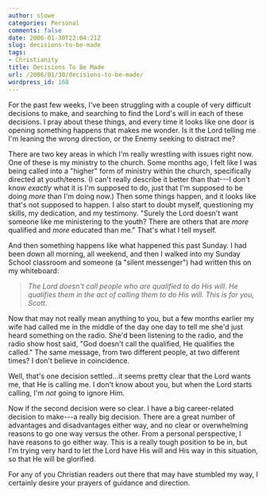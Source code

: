 ```yaml
---
author: slowe
categories: Personal
comments: false
date: 2006-01-30T22:04:21Z
slug: decisions-to-be-made
tags:
- Christianity
title: Decisions To Be Made
url: /2006/01/30/decisions-to-be-made/
wordpress_id: 168
---
```


For the past few weeks, I've been struggling with a couple of very difficult decisions to make, and searching to find the Lord's will in each of these decisions. I pray about these things, and every time it looks like one door is opening something happens that makes me wonder. Is it the Lord telling me I'm leaning the wrong direction, or the Enemy seeking to distract me?

There are two key areas in which I'm really wrestling with issues right now. One of these is my ministry to the church. Some months ago, I felt like I was being called into a "higher" form of ministry within the church, specifically directed at youth/teens. (I can't really describe it better than that---I don't know _exactly_ what it is I'm supposed to do, just that I'm supposed to be doing _more_ than I'm doing now.) Then some things happen, and it looks like that's not supposed to happen. I also start to doubt myself, questioning my skills, my dedication, and my testimony. "Surely the Lord doesn't want someone like me ministering to the youth? There are others that are _more_ qualified and _more_ educated than me." That's what I tell myself.

And then something happens like what happened this past Sunday. I had been down all morning, all weekend, and then I walked into my Sunday School classroom and someone (a "silent messenger") had written this on my whiteboard:

>_The Lord doesn't call people who are qualified to do His will. He qualifies them in the act of calling them to do His will. This is for you, Scott._

Now that may not really mean anything to you, but a few months earlier my wife had called me in the middle of the day one day to tell me she'd just heard something on the radio. She'd been listening to the radio, and the radio show host said, "God doesn't call the qualified, He qualifies the called." The same message, from two different people, at two different times? I don't believe in coincidence.

Well, that's one decision settled...it seems pretty clear that the Lord wants me, that He is calling me. I don't know about you, but when the Lord starts calling, I'm _not_ going to ignore Him.

Now if the second decision were so clear. I have a big career-related decision to make---a really big decision. There are a great number of advantages and disadvantages either way, and no clear or overwhelming reasons to go one way versus the other. From a personal perspective, I have reasons to go either way. This is a really tough position to be in, but I'm trying very hard to let the Lord have His will and His way in this situation, so that He will be glorified.

For any of you Christian readers out there that may have stumbled my way, I certainly desire your prayers of guidance and direction.
